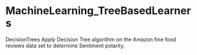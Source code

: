 # MachineLearning_TreeBasedLearners
DecisionTrees
Apply Decision Tree algorithm on the Amazon fine food reviews data set to determine Sentiment polarity.
